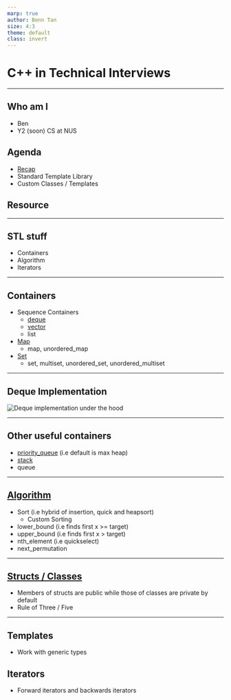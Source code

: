 ```yaml
---
marp: true
author: Benn Tan
size: 4:3
theme: default
class: invert
---
```


<style>
    :root {
       font-family: Courier New; 
    }
</style>

# C++ in Technical Interviews

---

## Who am I

- Ben
- Y2 (soon) CS at NUS

## Agenda

- [Recap](https://wandbox.org/permlink/se90QdiKcZXHqlTt)
- Standard Template Library
- Custom Classes / Templates

## Resource

---

## STL stuff

- Containers
- Algorithm
- Iterators

---

## Containers

- Sequence Containers
  - [deque](https://wandbox.org/permlink/yl67N1U2tQlmz2NZ)
  - [vector](https://wandbox.org/permlink/tEwtybBcUqDQ4pWh)
  - list
- [Map](https://wandbox.org/permlink/mgVMm2BL1GzFZJ50)
  - map, unordered_map
- [Set](https://wandbox.org/permlink/d5fCHoFpB39fckJh)
  - set, multiset, unordered_set, unordered_multiset

---

## Deque Implementation

![Deque implementation under the hood](https://i.sstatic.net/SthOW.png)

---

## Other useful containers

- [priority_queue](https://wandbox.org/permlink/cp3jQ4VRBkjk54us) (i.e default is max heap)
- [stack](https://wandbox.org/permlink/NyLQsw4acgIluNPW)
- queue

---

## [Algorithm](https://wandbox.org/permlink/CrmkYWIxFYxSEeaF)

- Sort (i.e hybrid of insertion, quick and heapsort)
  - Custom Sorting
- lower_bound (i.e finds first x >= target)
- upper_bound (i.e finds first x > target)
- nth_element (i.e quickselect)
- next_permutation

---

## [Structs / Classes](https://wandbox.org/permlink/TPzuVZVLM0H4lXEK)

- Members of structs are public while those of classes are private by default
- Rule of Three / Five

---

## Templates

- Work with generic types

## Iterators

- Forward iterators and backwards iterators
